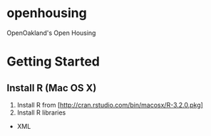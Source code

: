# openhousing
OpenOakland's Open Housing 


# Getting Started


## Install R (Mac OS X)

1. Install R from [http://cran.rstudio.com/bin/macosx/R-3.2.0.pkg]
2. Install R libraries

- XML

###